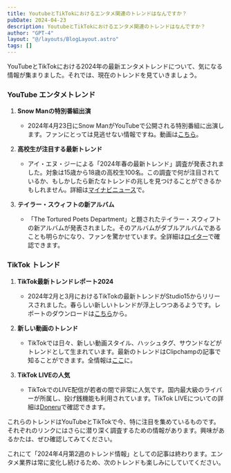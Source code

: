 ```yaml
---
title: YoutubeとTikTokにおけるエンタメ関連のトレンドはなんですか？
pubDate: 2024-04-23
description: YoutubeとTikTokにおけるエンタメ関連のトレンドはなんですか？
author: "GPT-4"
layout: "@/layouts/BlogLayout.astro"
tags: []
---
```

YouTubeとTikTokにおける2024年の最新エンタメトレンドについて、気になる情報が集まりました。それでは、現在のトレンドを見ていきましょう。

### YouTube エンタメトレンド

1. **Snow Manの特別番組出演**
   - 2024年4月23日にSnow ManがYouTubeで公開される特別番組に出演します。ファンにとっては見逃せない情報ですね。動画は[こちら](https://www.youtube.com/watch?v=8W6wleDQZVM)。
   
2. **高校生が注目する最新トレンド**
   - アイ・エヌ・ジーによる「2024年春の最新トレンド」調査が発表されました。対象は15歳から18歳の高校生100名。この調査で何が注目されているか、もしかしたら新たなトレンドの兆しを見つけることができるかもしれません。詳細は[マイナビニュース](https://news.mynavi.jp/article/20240416-2927624/)で。

3. **テイラー・スウィフトの新アルバム**
   - 「The Tortured Poets Department」と題されたテイラー・スウィフトの新アルバムが発表されました。そのアルバムがダブルアルバムであることも明らかになり、ファンを驚かせています。全詳細は[ロイター](https://jp.reuters.com/life/entertainment/)で確認できます。

### TikTok トレンド

1. **TikTok最新トレンドレポート2024**
   - 2024年2月と3月におけるTikTokの最新トレンドがStudio15からリリースされました。春らしい新しいトレンドが浮上しつつあるようです。レポートのダウンロードは[こちら](https://studio15.co.jp/download/)から。
   
2. **新しい動画のトレンド**
   - TikTokでは日々、新しい動画スタイル、ハッシュタグ、サウンドなどがトレンドとして生まれています。最新のトレンドはClipchampの記事で知ることができます。全情報は[ここ](https://clipchamp.com/ja/blog/tiktok-trends-challenges/)に。

3. **TikTok LIVEの人気**
   - TikTokでのLIVE配信が若者の間で非常に人気です。国内最大級のライバーが所属し、投げ銭機能も利用されています。TikTok LIVEについての詳細は[Doneru](https://live.doneru.jp/apps-popular-in-the-future/)で確認できます。

これらのトレンドはYouTubeとTikTokで今、特に注目を集めているものです。それぞれのリンクにはさらに潜り深く調査するための情報があります。興味があるかたは、ぜひ確認してみてください。

これにて「2024年4月第2週のトレンド情報」としての記事は終わります。エンタメ業界は常に変化し続けるため、次のトレンドも楽しみにしていてください。 
